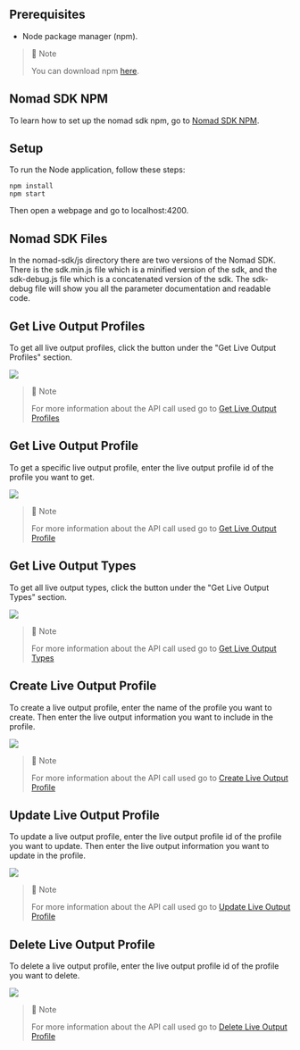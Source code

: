## Prerequisites

- Node package manager (npm).

> 📘 Note
> 
> You can download npm [here](https://nodejs.org/en/download).

## Nomad SDK NPM

To learn how to set up the nomad sdk npm, go to [Nomad SDK NPM](doc:nomad-sdk).

## Setup

To run the Node application, follow these steps:
```
npm install
npm start
```

Then open a webpage and go to localhost:4200.

## Nomad SDK Files

In the nomad-sdk/js directory there are two versions of the Nomad SDK. There is the sdk.min.js file which is a minified version of the sdk, and the sdk-debug.js file which is a concatenated version of the sdk. The sdk-debug file will show you all the parameter documentation and readable code.

## Get Live Output Profiles

To get all live output profiles, click the button under the "Get Live Output Profiles" section.

![](images/get-live-output-profiles.png)

> 📘 Note
> 
> For more information about the API call used go to [Get Live Output Profiles](https://developer.nomad-cms.com/docs/create-live-output-profile)

## Get Live Output Profile

To get a specific live output profile, enter the live output profile id of the profile you want to get.

![](images/get-live-output-profile.png)

> 📘 Note
>
> For more information about the API call used go to [Get Live Output Profile](https://developer.nomad-cms.com/docs/get-live-output-profile)

## Get Live Output Types

To get all live output types, click the button under the "Get Live Output Types" section.

![](images/get-live-output-types.png)

> 📘 Note
>
> For more information about the API call used go to [Get Live Output Types](https://developer.nomad-cms.com/docs/get-live-output-types)

## Create Live Output Profile

To create a live output profile, enter the name of the profile you want to create. Then enter the live output information you want to include in the profile.

![](images/create-live-output-profile.png)

> 📘 Note
>
> For more information about the API call used go to [Create Live Output Profile](https://developer.nomad-cms.com/docs/create-live-output-profile)

## Update Live Output Profile

To update a live output profile, enter the live output profile id of the profile you want to update. Then enter the live output information you want to update in the profile.

![](images/update-live-output-profile.png)

> 📘 Note
>
> For more information about the API call used go to [Update Live Output Profile](https://developer.nomad-cms.com/docs/update-live-output-profile)

## Delete Live Output Profile

To delete a live output profile, enter the live output profile id of the profile you want to delete.

![](images/delete-live-output-profile.png)

> 📘 Note
>
> For more information about the API call used go to [Delete Live Output Profile](https://developer.nomad-cms.com/docs/delete-live-output-profile)